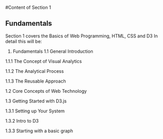 #Content of Section 1
## Fundamentals

Section 1 covers the Basics of Web Programming, HTML, CSS and D3
In detail this will be:

1. Fundamentals
1.1 General Introduction

1.1.1 The Concept of Visual Analytics

1.1.2 The Analytical Process

1.1.3 The Reusable Approach

1.2 Core Concepts of Web Technology

1.3 Getting Started with D3.js

1.3.1 Setting up Your System

1.3.2 Intro to D3

1.3.3 Starting with a basic graph
